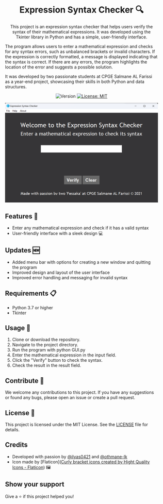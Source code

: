 <h1 align="center">Expression Syntax Checker 🔍</h1>

<p align="center">
This project is an expression syntax checker that helps users verify the syntax of their mathematical expressions. It was developed using the Tkinter library in Python and has a simple, user-friendly interface.

The program allows users to enter a mathematical expression and checks for any syntax errors, such as unbalanced brackets or invalid characters. If the expression is correctly formatted, a message is displayed indicating that the syntax is correct. If there are any errors, the program highlights the location of the error and suggests a possible solution.

It was developed by two passionate students at CPGE Salmane AL Farissi as a year-end project, showcasing their skills in both Python and data structures.
</p>

<p align="center">
  <img alt="Version" src="https://img.shields.io/badge/version-1.5.0-blue.svg?cacheSeconds=2592000" />
  <a href="#" target="_blank">
    <img alt="License: MIT" src="https://img.shields.io/badge/License-MIT-yellow.svg" />
  </a>
  <a href="https://twitter.com/ilyas_abdell" target="_blank">
  </a>
</p>
<div align="center">
  <img src="assets/img.png">
</div>

## Features 🌟
- Enter any mathematical expression and check if it has a valid syntax
- User-friendly interface with a sleek design 💻

## Updates 🆕

- Added menu bar with options for creating a new window and quitting the program
- Improved design and layout of the user interface
- Improved error handling and messaging for invalid syntax

## Requirements 📋
- Python 3.7 or higher
- Tkinter

## Usage 📝
1. Clone or download the repository.
2. Navigate to the project directory.
3. Run the program with python GUI.py
4. Enter the mathematical expression in the input field.
5. Click the "Verify" button to check the syntax.
6. Check the result in the result field.

## Contribute 🤝
We welcome any contributions to this project. If you have any suggestions or found any bugs, please open an issue or create a pull request.

## License 📜
This project is licensed under the MIT License. See the [LICENSE](https://github.com/ilyas0421/PROJET_INFO/edit/master/LICENSE.md) file for details.

## Credits
- Developed with passion by [@ilyas0421](https://github.com/ilyas0421) and [@othmane-lk](https://github.com/othmane-lk)
- Icon made by [Flaticon](<a href="https://www.flaticon.com/free-icons/curly-bracket" title="curly bracket icons">Curly bracket icons created by Hight Quality Icons - Flaticon</a>) 🖼

## Show your support

Give a ⭐️ if this project helped you!